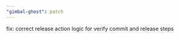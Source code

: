 ```yaml
---
"gimbal-ghost": patch
---
```


fix: correct release action logic for verify commit and release steps

